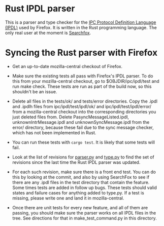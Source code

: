 # Rust IPDL parser

This is a parser and type checker for the [IPC Protocol Definition
Language
(IPDL)](https://developer.mozilla.org/en-US/docs/Mozilla/IPDL) used by
Firefox. It is written in the Rust programming language. The only real
user at the moment is [Searchfox](https://searchfox.org).

# Syncing the Rust parser with Firefox

* Get an up-to-date mozilla-central checkout of Firefox.

* Make sure the existing tests all pass with Firefox's IPDL parser. To
do this from your mozilla-central checkout, go to
$OBJDIR/ipc/ipdl/test and run make check. These tests are run as part
of the build now, so this shouldn't be an issue.

* Delete all files in the tests/ok/ and tests/error directories. Copy
the .ipdl and .ipdlh files from ipc/ipdl/test/ipdl/ok/ and
ipc/ipdl/test/ipdl/error/ from a mozilla-central checkout into the
corresponding directories you just deleted files from. Delete
PasyncMessageListed.ipdl, unknownIntrMessage.ipdl and
unknownSyncMessage.ipdl from the error/ directory, because these fail
due to the sync message checker, which has not been implemented in
Rust.

* You can run these tests with `cargo test`. It is likely that some
tests will fail.

* Look at the list of revisions for
[parser.py](https://hg.mozilla.org/mozilla-central/log/tip/ipc/ipdl/ipdl/parser.py)
and [type.py](https://hg.mozilla.org/mozilla-central/log/tip/ipc/ipdl/ipdl/type.py)
to find the set of revisions since the last time the Rust
IPDL parser was updated.

* For each such revision, make sure there is a front end test. You can
  do this by looking at the commit, and also by using SearchFox to see
if there are any .ipdl files in the test directory that contain the
feature. Some times tests are added in follow up bugs. These tests
should valid states and failure cases for anything added to
type.py. If a test is missing, please write one and land it in
mozilla-central.

* Once there are unit tests for every new feature, and all of them are
passing, you should make sure the parser works on all IPDL files in
the tree. See directions for that in make_test_command.py in this
directory.
